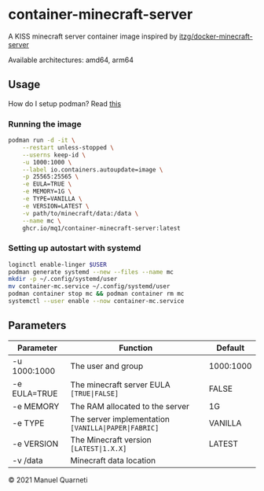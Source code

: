 # container-minecraft-server

A KISS minecraft server container image inspired by [itzg/docker-minecraft-server](https://github.com/itzg/docker-minecraft-server)

Available architectures: amd64, arm64

## Usage

How do I setup podman? Read [this](https://github.com/containers/podman/blob/main/docs/tutorials/rootless_tutorial.md)

### Running the image

```sh
podman run -d -it \
    --restart unless-stopped \
    --userns keep-id \
    -u 1000:1000 \
    --label io.containers.autoupdate=image \
    -p 25565:25565 \
    -e EULA=TRUE \
    -e MEMORY=1G \
    -e TYPE=VANILLA \
    -e VERSION=LATEST \
    -v path/to/minecraft/data:/data \
    --name mc \
    ghcr.io/mq1/container-minecraft-server:latest
```

### Setting up autostart with systemd

```sh
loginctl enable-linger $USER
podman generate systemd --new --files --name mc
mkdir -p ~/.config/systemd/user
mv container-mc.service ~/.config/systemd/user
podman container stop mc && podman container rm mc
systemctl --user enable --now container-mc.service
```

## Parameters

Parameter | Function | Default
--- | --- | ---
-u 1000:1000 | The user and group | 1000:1000
-e EULA=TRUE | The minecraft server EULA `[TRUE\|FALSE]` | FALSE
-e MEMORY | The RAM allocated to the server | 1G
-e TYPE | The server implementation `[VANILLA\|PAPER\|FABRIC]` | VANILLA
-e VERSION | The Minecraft version `[LATEST\|1.X.X]` | LATEST
-v /data | Minecraft data location |

© 2021 Manuel Quarneti
